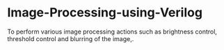 # Image-Processing-using-Verilog
 To perform various image processing actions such as brightness control, threshold control and blurring of the image,.
